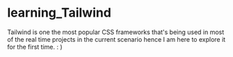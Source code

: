 # learning_Tailwind
Tailwind is one the most popular CSS frameworks that's being used in most of the real time projects in the current scenario hence I am here to explore it for the first time. : ) 
